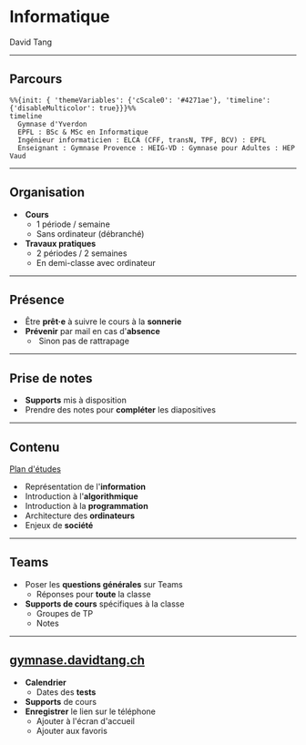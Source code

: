 # Informatique

David Tang

---

## Parcours

```mermaid
%%{init: { 'themeVariables': {'cScale0': '#4271ae'}, 'timeline': {'disableMulticolor': true}}}%%
timeline
  Gymnase d'Yverdon
  EPFL : BSc & MSc en Informatique
  Ingénieur informaticien : ELCA (CFF, transN, TPF, BCV) : EPFL
  Enseignant : Gymnase Provence : HEIG-VD : Gymnase pour Adultes : HEP Vaud
```

---

## Organisation

- &shy;<!-- .element: class="fragment" --> **Cours**
  - 1 période / semaine
  - Sans ordinateur (débranché)
- &shy;<!-- .element: class="fragment" --> **Travaux pratiques**
  - 2 périodes / 2 semaines
  - En demi-classe avec ordinateur

---

## Présence

- &shy;<!-- .element: class="fragment" --> Être **prêt·e** à suivre le cours à la **sonnerie**
- &shy;<!-- .element: class="fragment" --> **Prévenir** par mail en cas d'**absence**
  - &shy;<!-- .element: class="fragment" --> Sinon pas de rattrapage

---

## Prise de notes

- &shy;<!-- .element: class="fragment" --> **Supports** mis à disposition
- &shy;<!-- .element: class="fragment" --> Prendre des notes pour **compléter** les diapositives

---

## Contenu

[Plan d'études](https://www.vd.ch/fileadmin/user_upload/organisation/dfj/dgep/dgep_fichiers_pdf/DGEP_brochure_EM_web.pdf) <!-- .element: target="_blank" -->

- &shy;<!-- .element: class="fragment" --> Représentation de l'**information**
- &shy;<!-- .element: class="fragment" --> Introduction à l'**algorithmique**
- &shy;<!-- .element: class="fragment" --> Introduction à la **programmation**
- &shy;<!-- .element: class="fragment" --> Architecture des **ordinateurs**
- &shy;<!-- .element: class="fragment" --> Enjeux de **société**

---

## Teams

- &shy;<!-- .element: class="fragment" --> Poser les **questions générales** sur Teams
  - Réponses pour **toute** la classe
- &shy;<!-- .element: class="fragment" --> **Supports de cours** spécifiques à la classe
  - Groupes de TP
  - Notes

---

## [gymnase.davidtang.ch](https://gymnase.davidtang.ch/) <!-- .element: target="_blank" -->

- &shy;<!-- .element: class="fragment" --> **Calendrier**
  - Dates des **tests**
- &shy;<!-- .element: class="fragment" --> **Supports** de cours
- &shy;<!-- .element: class="fragment" --> **Enregistrer** le lien sur le téléphone
  - Ajouter à l'écran d'accueil
  - Ajouter aux favoris
